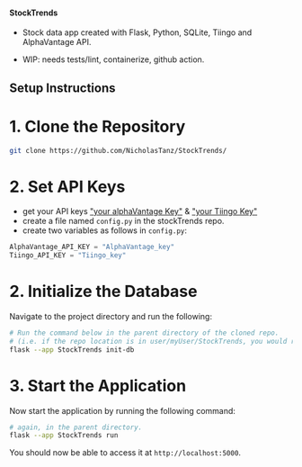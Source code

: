 #### StockTrends
* Stock data app created with Flask, Python, SQLite, Tiingo and AlphaVantage API.

* WIP: needs tests/lint, containerize, github action.

## Setup Instructions

# 1. Clone the Repository

```bash
git clone https://github.com/NicholasTanz/StockTrends/
```

# 2. Set API Keys
- get your API keys ["your alphaVantage Key"](https://www.alphavantage.co/) & ["your Tiingo Key"](https://www.tiingo.com/kb/article/where-to-find-your-tiingo-api-token/)
-  create a file named `config.py` in the stockTrends repo.
-  create two variables as follows in `config.py`:
```python
AlphaVantage_API_KEY = "AlphaVantage_key"
Tiingo_API_KEY = "Tiingo_key"
```

# 2. Initialize the Database

Navigate to the project directory and run the following:

```bash
# Run the command below in the parent directory of the cloned repo.
# (i.e. if the repo location is in user/myUser/StockTrends, you would run this command in user/myUser). 
flask --app StockTrends init-db
```

# 3. Start the Application

Now start the application by running the following command:

```bash
# again, in the parent directory. 
flask --app StockTrends run
```

You should now be able to access it at `http://localhost:5000`.

